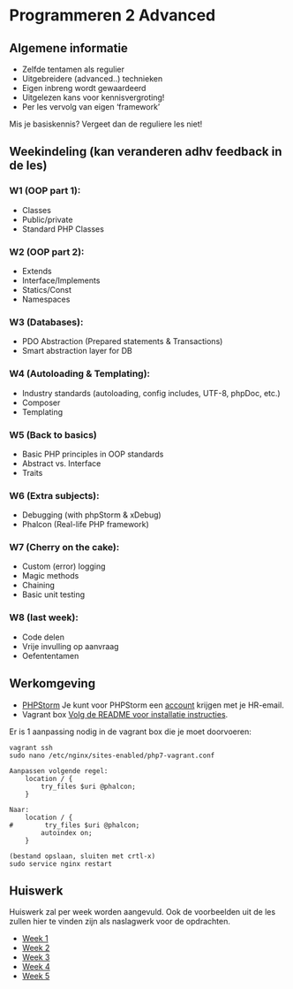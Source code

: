 # Programmeren 2 Advanced

## Algemene informatie
- Zelfde tentamen als regulier
- Uitgebreidere (advanced..) technieken
- Eigen inbreng wordt gewaardeerd
- Uitgelezen kans voor kennisvergroting!
- Per les vervolg van eigen ‘framework’

Mis je basiskennis? Vergeet dan de reguliere les niet!

## Weekindeling (kan veranderen adhv feedback in de les)

### W1 (OOP part 1):
- Classes
- Public/private
- Standard PHP Classes

### W2 (OOP part 2):
- Extends
- Interface/Implements
- Statics/Const
- Namespaces

### W3 (Databases):
- PDO Abstraction (Prepared statements & Transactions)
- Smart abstraction layer for DB

### W4 (Autoloading & Templating):
- Industry standards (autoloading, config includes, UTF-8, phpDoc, etc.)
- Composer
- Templating

### W5 (Back to basics)
- Basic PHP principles in OOP standards
- Abstract vs. Interface
- Traits

### W6 (Extra subjects):
- Debugging (with phpStorm & xDebug)
- Phalcon (Real-life PHP framework)

### W7 (Cherry on the cake):
- Custom (error) logging
- Magic methods
- Chaining
- Basic unit testing

### W8 (last week):
- Code delen
- Vrije invulling op aanvraag
- Oefententamen

## Werkomgeving
- [PHPStorm](https://www.jetbrains.com/phpstorm/download/)
Je kunt voor PHPStorm een [account](https://www.jetbrains.com/shop/eform/students) krijgen met je HR-email.
- Vagrant box [Volg de README voor installatie instructies](https://github.com/antwanvdm/php7-vagrant).

Er is 1 aanpassing nodig in de vagrant box die je moet doorvoeren:
```$bash
vagrant ssh
sudo nano /etc/nginx/sites-enabled/php7-vagrant.conf

Aanpassen volgende regel:
    location / {
        try_files $uri @phalcon;
    }

Naar:
    location / {
#        try_files $uri @phalcon;
        autoindex on;
    }

(bestand opslaan, sluiten met crtl-x)
sudo service nginx restart
```

## Huiswerk
Huiswerk zal per week worden aangevuld. Ook de voorbeelden uit de les zullen hier te vinden zijn
als naslagwerk voor de opdrachten.
 
- [Week 1](week1/README.md)
- [Week 2](week2/README.md)
- [Week 3](week3/README.md)
- [Week 4](week4/README.md)
- [Week 5](week5/README.md)
